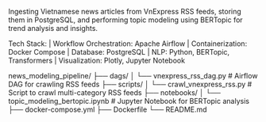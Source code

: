 Ingesting Vietnamese news articles from VnExpress RSS feeds, storing them in PostgreSQL, and performing topic modeling using BERTopic for trend analysis and insights.

Tech Stack: 
| Workflow Orchestration: Apache Airflow 
| Containerization: Docker Compose 
| Database: PostgreSQL 
| NLP: Python, BERTopic, Transformers 
| Visualization: Plotly, Jupyter Notebook 

news_modeling_pipeline/
├── dags/
│ └── vnexpress_rss_dag.py # Airflow DAG for crawling RSS feeds
├── scripts/
│ └── crawl_vnexpress_rss.py # Script to crawl multi-category RSS feeds
├── notebooks/
│ └── topic_modeling_bertopic.ipynb # Jupyter Notebook for BERTopic analysis
├── docker-compose.yml
├── Dockerfile
└── README.md